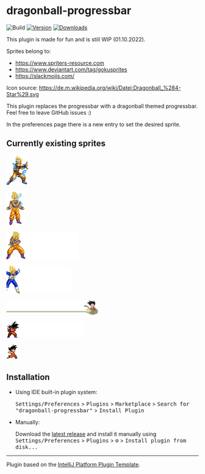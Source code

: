 # dragonball-progressbar

![Build](https://github.com/egeinanc/dragonball-progressbar/workflows/Build/badge.svg)
[![Version](https://img.shields.io/jetbrains/plugin/v/19789.svg)](https://plugins.jetbrains.com/plugin/19789)
[![Downloads](https://img.shields.io/jetbrains/plugin/d/19789.svg)](https://plugins.jetbrains.com/plugin/19789)

This plugin is made for fun and is still WIP (01.10.2022).

Sprites belong to: 
* https://www.spriters-resource.com
* https://www.deviantart.com/tag/gokusprites
* https://slackmojis.com/

Icon source: https://de.m.wikipedia.org/wiki/Datei:Dragonball_%284-Star%29.svg


<!-- Plugin description -->
This plugin replaces the progressbar with a dragonball themed progressbar. Feel free to leave GitHub issues :)

In the preferences page there is a new entry to set the desired sprite.

<!-- Plugin description end -->

## Currently existing sprites

![](src/main/resources/load_kamehameha.gif)


![](src/main/resources/goku_ki.gif)

![](src/main/resources/goku_kamehameha.gif)

![](src/main/resources/vegeta_final_flash.gif)

![](src/main/resources/jindujun.png)

![](src/main/resources/kamehameha.gif)

![](src/main/resources/goku_run.gif)

## Installation

- Using IDE built-in plugin system:

  <kbd>Settings/Preferences</kbd> > <kbd>Plugins</kbd> > <kbd>Marketplace</kbd> > <kbd>Search for "dragonball-progressbar"</kbd> >
  <kbd>Install Plugin</kbd>

- Manually:

  Download the [latest release](https://github.com/egeinanc/dragonball-progressbar/releases/latest) and install it manually
  using
  <kbd>Settings/Preferences</kbd> > <kbd>Plugins</kbd> > <kbd>⚙️</kbd> > <kbd>Install plugin from disk...</kbd>

---
Plugin based on the [IntelliJ Platform Plugin Template][template].

[template]: https://github.com/JetBrains/intellij-platform-plugin-template
